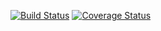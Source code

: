 [![Build Status](https://travis-ci.org/mrfrac/goodchords.svg?branch=master)](https://travis-ci.org/mrfrac/goodchords)
[![Coverage Status](https://coveralls.io/repos/github/mrfrac/goodchords/badge.svg?branch=master)](https://coveralls.io/github/mrfrac/goodchords?branch=master)
